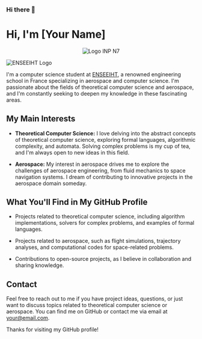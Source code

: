 ### Hi there 👋

# Hi, I'm [Your Name]


<p align="center">
  <img src="https://www.kouidri.fr/Projets/E-portfolio/medias/images/Logo/inp-n7.png" alt="Logo INP N7">
</p>


![ENSEEIHT Logo](https://www.kouidri.fr/Projets/E-portfolio/medias/images/Logo/inp-n7.png)

I'm a computer science student at [ENSEEIHT](https://www.enseeiht.fr/), a renowned engineering school in France specializing in aerospace and computer science. I'm passionate about the fields of theoretical computer science and aerospace, and I'm constantly seeking to deepen my knowledge in these fascinating areas.

## My Main Interests

- **Theoretical Computer Science:** I love delving into the abstract concepts of theoretical computer science, exploring formal languages, algorithmic complexity, and automata. Solving complex problems is my cup of tea, and I'm always open to new ideas in this field.

- **Aerospace:** My interest in aerospace drives me to explore the challenges of aerospace engineering, from fluid mechanics to space navigation systems. I dream of contributing to innovative projects in the aerospace domain someday.

## What You'll Find in My GitHub Profile

- Projects related to theoretical computer science, including algorithm implementations, solvers for complex problems, and examples of formal languages.

- Projects related to aerospace, such as flight simulations, trajectory analyses, and computational codes for space-related problems.

- Contributions to open-source projects, as I believe in collaboration and sharing knowledge.

## Contact

Feel free to reach out to me if you have project ideas, questions, or just want to discuss topics related to theoretical computer science or aerospace. You can find me on GitHub or contact me via email at [your@email.com](mailto:your@email.com).

Thanks for visiting my GitHub profile!



<!--
**VicVEVO/vicVEVO** is a ✨ _special_ ✨ repository because its `README.md` (this file) appears on your GitHub profile.

Here are some ideas to get you started:

- 🔭 I’m currently working on ...
- 🌱 I’m currently learning ...
- 👯 I’m looking to collaborate on ...
- 🤔 I’m looking for help with ...
- 💬 Ask me about ...
- 📫 How to reach me: ...
- 😄 Pronouns: ...
- ⚡ Fun fact: ...
-->
